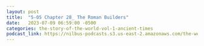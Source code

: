 ```yaml
---
layout: post
title:  "5-05 Chapter 28_ The Roman Builders"
date:   2023-07-09 06:59:00 -0500
categories: the-story-of-the-world-vol-1-ancient-times
podcast_link: https://nilbus-podcasts.s3.us-east-2.amazonaws.com/the-well-trained-mind/The%20Story%20of%20the%20World%20Vol.%201%20Ancient%20Times/5-05%20Chapter%2028_%20The%20Roman%20Builders.mp3
---
```

